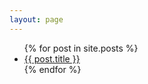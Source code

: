 ```yaml
---
layout: page
---
```

<div class="index">
<ul>
{% for post in site.posts %}
<li><a href="{{ post.url }}">{{ post.title }}</a></li>
{% endfor %}
</ul>
</div>
